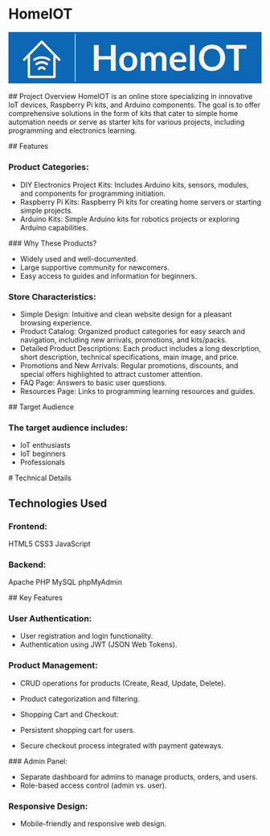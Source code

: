 # HomeIOT

![Logo](./img/HomeIOT-logos-cropped.jpeg)

## Project Overview
HomeIOT is an online store specializing in innovative IoT devices, Raspberry Pi kits, and Arduino components. The goal is to offer comprehensive solutions in the form of kits that cater to simple home automation needs or serve as starter kits for various projects, including programming and electronics learning.

## Features

### Product Categories:

- DIY Electronics Project Kits: Includes Arduino kits, sensors, modules, and components for programming initiation.
- Raspberry Pi Kits: Raspberry Pi kits for creating home servers or starting simple projects.
- Arduino Kits: Simple Arduino kits for robotics projects or exploring Arduino capabilities.

### Why These Products?

- Widely used and well-documented.
- Large supportive community for newcomers.
- Easy access to guides and information for beginners.

### Store Characteristics:

- Simple Design: Intuitive and clean website design for a pleasant browsing experience.
- Product Catalog: Organized product categories for easy search and navigation, including new arrivals, promotions, and kits/packs.
- Detailed Product Descriptions: Each product includes a long description, short description, technical specifications, main image, and price.
- Promotions and New Arrivals: Regular promotions, discounts, and special offers highlighted to attract customer attention.
- FAQ Page: Answers to basic user questions.
- Resources Page: Links to programming learning resources and guides.

## Target Audience

### The target audience includes:

- IoT enthusiasts
- IoT beginners
- Professionals

# Technical Details

## Technologies Used

### Frontend:

HTML5
CSS3
JavaScript

### Backend:

Apache
PHP
MySQL
phpMyAdmin

## Key Features

### User Authentication:

- User registration and login functionality.
- Authentication using JWT (JSON Web Tokens).

### Product Management:

- CRUD operations for products (Create, Read, Update, Delete).
- Product categorization and filtering.
- Shopping Cart and Checkout:

- Persistent shopping cart for users.
- Secure checkout process integrated with payment gateways.

### Admin Panel:

- Separate dashboard for admins to manage products, orders, and users.
- Role-based access control (admin vs. user).

### Responsive Design:

- Mobile-friendly and responsive web design.
